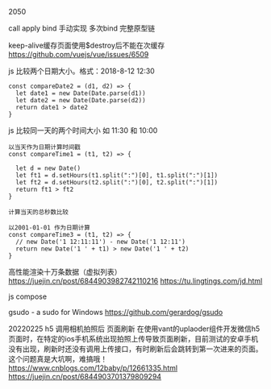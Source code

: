 2050

call apply bind 手动实现
多次bind
完整原型链



keep-alive缓存页面使用$destroy后不能在次缓存 https://github.com/vuejs/vue/issues/6509

js  比较两个日期大小。格式：2018-8-12 12:30

```
const compareDate2 = (d1, d2) => {
  let date1 = new Date(Date.parse(d1))
  let date2 = new Date(Date.parse(d2))
  return date1 > date2
}

```

js 比较同一天的两个时间大小 如 11:30 和 10:00

```
以当天作为日期计算时间戳
const compareTime1 = (t1, t2) => {

  let d = new Date()
  let ft1 = d.setHours(t1.split(":")[0], t1.split(":")[1])
  let ft2 = d.setHours(t2.split(":")[0], t2.split(":")[1])
  return ft1 > ft2
}

计算当天的总秒数比较

以2001-01-01 作为日期计算
const compareTime3 = (t1, t2) => {
  // new Date('1 12:11:11') - new Date('1 12:11')
  return new Date('1 ' + t1) > new Date('1 ' + t2)
}
```


高性能渲染十万条数据（虚拟列表） https://juejin.cn/post/6844903982742110216
https://tu.lingtings.com/jd.html


js compose

gsudo - a sudo for Windows
https://github.com/gerardog/gsudo

20220225
h5 调用相机拍照后 页面刷新
在使用vant的uplaoder组件开发微信h5页面时，在特定的ios手机系统出现拍照上传导致页面刷新，目前测试的安卓手机没有出现，刷新时还没有调用上传接口，有时刷新后会跳转到第一次进来的页面。这个问题真是大坑啊，难搞哦！
https://www.cnblogs.com/12baby/p/12661335.html
https://juejin.cn/post/6844903701379809294
